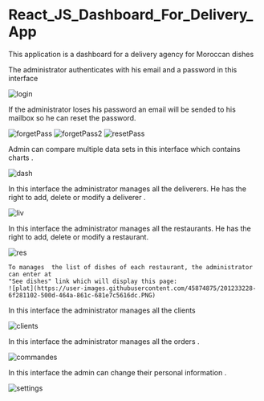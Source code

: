 # React_JS_Dashboard_For_Delivery_App
This application is a dashboard for a delivery agency for Moroccan dishes

The administrator authenticates with his email and a password in this interface

![login](https://user-images.githubusercontent.com/45874875/201231847-c88290fd-d20d-42b9-973c-2d888bf95f16.PNG)

If the administrator loses his password an email will be sended to his mailbox so he can reset the password.

![forgetPass](https://user-images.githubusercontent.com/45874875/201231872-52d5d7f5-4b74-430f-8eb6-92b45a3135fc.PNG)
![forgetPass2](https://user-images.githubusercontent.com/45874875/201231888-9c615004-ea10-48c3-a7f0-ec3c6398be15.PNG)
![resetPass](https://user-images.githubusercontent.com/45874875/201232440-b00e34c9-94a6-41c3-b67a-4e226c14b4b6.PNG)


Admin can compare multiple data sets in this interface which contains charts .

![dash](https://user-images.githubusercontent.com/45874875/201232709-dabe66d5-b78c-4fae-bd26-14a9877539bf.PNG)


In this interface the administrator manages all the deliverers. He has the right to add, delete or modify a deliverer .

![liv](https://user-images.githubusercontent.com/45874875/201232913-44fa22aa-a6ec-4f0f-a6b6-7ab29773f9a1.PNG)


In this interface the administrator manages all the restaurants. He has the right to add, delete or modify a restaurant.

![res](https://user-images.githubusercontent.com/45874875/201233050-52dcf6b2-e8c5-465a-9843-c359bd907909.PNG)

    To manages  the list of dishes of each restaurant, the administrator can enter at
    "See dishes" link which will display this page:
    ![plat](https://user-images.githubusercontent.com/45874875/201233228-6f281102-500d-464a-861c-681e7c5616dc.PNG)


In this interface the administrator manages all the clients

![clients](https://user-images.githubusercontent.com/45874875/201233368-4e6766c9-8be9-4185-99a5-b026d9e0da99.PNG)

In this interface the administrator manages all the orders .

![commandes](https://user-images.githubusercontent.com/45874875/201233466-7f8ef192-b029-4955-a0b3-e6d7adef1af3.PNG)


In this interface the admin can change their personal information .

![settings](https://user-images.githubusercontent.com/45874875/201233587-86370468-dba5-4063-a4d7-c881f101916a.PNG)

